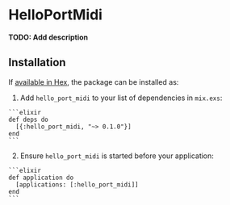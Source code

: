 # HelloPortMidi

**TODO: Add description**

## Installation

If [available in Hex](https://hex.pm/docs/publish), the package can be installed as:

  1. Add `hello_port_midi` to your list of dependencies in `mix.exs`:

    ```elixir
    def deps do
      [{:hello_port_midi, "~> 0.1.0"}]
    end
    ```

  2. Ensure `hello_port_midi` is started before your application:

    ```elixir
    def application do
      [applications: [:hello_port_midi]]
    end
    ```

